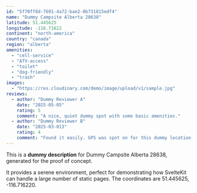 ```yaml
---
id: "5f70ff8d-7691-4a72-bae2-0b731815edf4"
name: "Dummy Campsite Alberta 28638"
latitude: 51.445625
longitude: -116.71622
continent: "north-america"
country: "canada"
region: "alberta"
amenities:
  - "cell-service"
  - "ATV-access"
  - "toilet"
  - "dog-friendly"
  - "trash"
images:
  - "https://res.cloudinary.com/demo/image/upload/v1/sample.jpg"
reviews:
  - author: "Dummy Reviewer A"
    date: "2025-05-05"
    rating: 5
    comment: "A nice, quiet dummy spot with some basic amenities."
  - author: "Dummy Reviewer B"
    date: "2025-03-013"
    rating: 4
    comment: "Found it easily. GPS was spot on for this dummy location."
---
```


This is a **dummy description** for Dummy Campsite Alberta 28638, generated for the proof of concept.

It provides a serene environment, perfect for demonstrating how SvelteKit can handle a large number of static pages. The coordinates are 51.445625, -116.716220.
